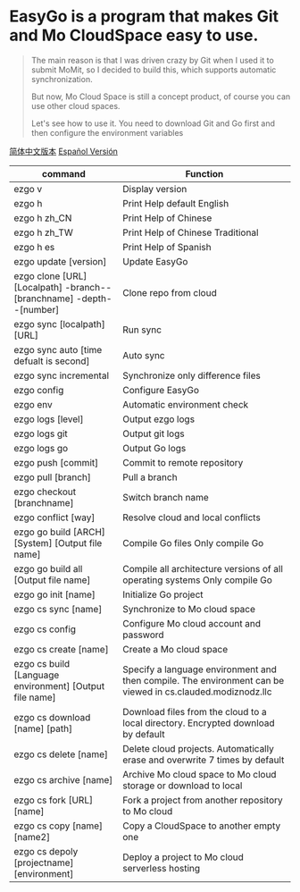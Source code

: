 #  EasyGo is a program that makes Git and Mo CloudSpace easy to use.

> The main reason is that I was driven crazy by Git when I used it to submit MoMit, so I decided to build this, which supports automatic synchronization.
>
> But now, Mo Cloud Space is still a concept product, of course you can use other cloud spaces.
>
> Let's see how to use it. You need to download Git and Go first and then configure the environment variables

[简体中文版本](读我.md) [Español Versión](Introducir.md) 

| command                                                      | Function                                                     |
| ------------------------------------------------------------ | ------------------------------------------------------------ |
| ezgo v                                                       | Display version                                              |
| ezgo h                                                       | Print Help default English                                   |
| ezgo h zh_CN                                                 | Print Help of Chinese                                        |
| ezgo h zh_TW                                                 | Print Help of Chinese Traditional                            |
| ezgo h es                                                    | Print Help of Spanish                                        |
| ezgo update [version]                                        | Update EasyGo                                                |
| ezgo clone [URL] [Localpath] -branch--[branchname] -depth--[number] | Clone repo from cloud                                        |
| ezgo sync [localpath] [URL]                                  | Run sync                                                     |
| ezgo sync auto [time defualt is second]                      | Auto sync                                                    |
| ezgo sync incremental                                        | Synchronize only difference files                            |
| ezgo config                                                  | Configure EasyGo                                             |
| ezgo env | Automatic environment check |
| ezgo logs [level] | Output ezgo logs |
| ezgo logs git | Output git logs |
| ezgo logs go | Output Go logs |
| ezgo push [commit] | Commit to remote repository |
| ezgo pull [branch] | Pull a branch |
| ezgo checkout [branchname] | Switch branch name |
| ezgo conflict [way] | Resolve cloud and local conflicts |
| ezgo go build [ARCH] [System] [Output file name] | Compile Go files Only compile Go |
| ezgo go build all [Output file name] | Compile all architecture versions of all operating systems Only compile Go |
| ezgo go init [name] | Initialize Go project |
| ezgo cs sync [name] | Synchronize to Mo cloud space |
| ezgo cs config | Configure Mo cloud account and password |
| ezgo cs create [name] | Create a Mo cloud space |
| ezgo cs build [Language environment] [Output file name] | Specify a language environment and then compile. The environment can be viewed in cs.clauded.modiznodz.llc |
| ezgo cs download [name] [path] | Download files from the cloud to a local directory. Encrypted download by default |
| ezgo cs delete [name] | Delete cloud projects. Automatically erase and overwrite 7 times by default |
| ezgo cs archive [name] | Archive Mo cloud space to Mo cloud storage or download to local |
| ezgo cs fork [URL] [name] | Fork a project from another repository to Mo cloud |
| ezgo cs copy [name] [name2] | Copy a CloudSpace to another empty one |
| ezgo cs depoly [projectname] [environment] | Deploy a project to Mo cloud serverless hosting |

